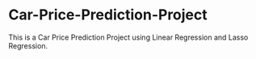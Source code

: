 # Car-Price-Prediction-Project
This is a Car Price Prediction Project using Linear Regression and Lasso Regression. 
